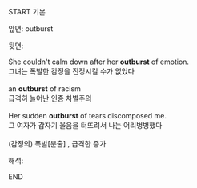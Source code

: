 START
기본

앞면:
outburst


뒷면:
<div><div>She couldn't calm down after her <strong>outburst</strong> of emotion. </div><div><div>그녀는 폭발한 감정을 진정시킬 수가 없었다</div></div></div><div><br></div><div><div>an <strong>outburst</strong> of racism </div><div><div>급격히 늘어난 인종 차별주의</div></div></div><div><br></div><div><div>Her sudden <strong>outburst</strong> of tears discomposed me. </div><div><div>그 여자가 갑자기 울음을 터뜨려서 나는 어리벙벙했다</div></div></div><div><br></div><div>(감정의) 폭발[분출] , 급격한 증가</div>


해석:

END